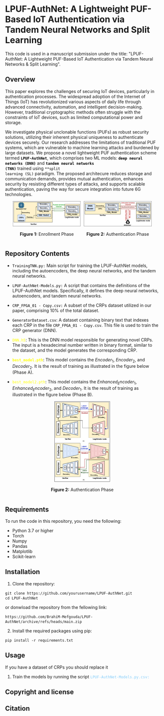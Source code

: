 # LPUF-AuthNet: A Lightweight PUF-Based IoT Authentication via Tandem Neural Networks and Split Learning
This code is used in a manuscript submission under the title: "LPUF-AuthNet: A Lightweight PUF-Based IoT Authentication via Tandem Neural Networks & Split Learning".
## Overview
This paper explores the challenges of securing IoT devices, particularly in authentication processes. The widespread adoption of the Internet of Things (IoT) has revolutionized various aspects of daily life through advanced connectivity, automation, and intelligent decision-making. However, traditional cryptographic methods often struggle with the constraints of IoT devices, such as limited computational power and storage.

We investigate physical unclonable functions (PUFs) as robust security solutions, utilizing their inherent physical uniqueness to authenticate devices securely. Our research addresses the limitations of traditional PUF systems, which are vulnerable to machine learning attacks and burdened by large datasets.  We propose a novel lightweight PUF authentication scheme termed  <code style="color : black">**LPUF-AuthNet**</code>, which comprises two ML models: <code style="color : black">**deep neural networks (DNN)**</code>   and <code style="color : black">**tandem neural networks (TNN)**</code> trained using <code style="color : black">**split learning (SL)</code> paradigm. The proposed architecure reduces storage and communication demands, provides mutual authentication, enhances security by resisting different types of attacks, and supports scalable authentication, paving the way for secure integration into future 6G technologies.



<p align="center">
  <div style="display: flex; justify-content: space-around; align-items: center; padding: 0 5%;">
    <div style="text-align: center; margin-right: 10px;">
      <img src="Images/Enrollement_Phase.png" width="100%">
      <p><strong>Figure 1:</strong> Enrollment Phase</p>
    </div>
    <div style="text-align: center;">
      <img src="Images/Authentication_Phase.png" width="100%">
      <p><strong>Figure 2:</strong> Authentication Phase</p>
    </div>
  </div>
</p>



## Repository Contents 
- <code style="color : black">TrainingTNN.py:</code> Main script for training the LPUF-AuthNet models, including the autoencoders, the deep neural networks, and the tandem neural networks.


- <code style="color : black">LPUF-AuthNet-Models.py:</code> A script that contains the definitions of the LPUF-AuthNet models. Specifically, it defines the deep neural networks, autoencoders, and tandem neural networks.


- <code style="color : black">CRP_FPGA_01 - Copy.csv:</code> A subset of the CRPs dataset utilized in our paper, comprising 10% of the total dataset.
 

- <code style="color : black">GeneratorDataset.csv</code>: A dataset containing binary text that indexes each CRP in the file <code style="color : black">CRP_FPGA_01 - Copy.csv</code>. This file is used to train the CRP generator (DNN).


- <code style="color: yellow">DNN.h5</code>: This is the DNN model responsible for generating novel CRPs. The input is a hexadecimal number written in binary format, similar to the dataset, and the model generates the corresponding CRP.

- <code style="color: yellow">**best_model.pth**</code>: This model contains the $Encoder_1$, $Encoder_2$, and $Decoder_2$. It is the result of training as illustrated in the figure below (Phase A).

- <code style="color: yellow">best_model2.pth</code>: This model contains the $Enhanced_Encoder_1$, $Enhanced_Encoder_2$, and $Decoder_1$. It is the result of training as illustrated in the figure below (Phase B).



<p align="center">
  <div style="display: flex; justify-content: center; align-items: center; padding: 0 5%;">
    <div style="text-align: center;">
      <img src="Images/Training Architecture.png" width="40%">
      <p><strong>Figure 2:</strong> Authentication Phase</p>
    </div>
  </div>
</p>

## Requirements
To run the code in this repository, you need the following:

- Python 3.7 or higher
- Torch
- Numpy
- Pandas
- Matplotlib
- Scikit-learn

## Installation 
1. Clone the repository:

```
git clone https://github.com/yourusername/LPUF-AuthNet.git
cd LPUF-AuthNet
```
or donwload the repository from the fellowing link: 

```
https://github.com/BrahiM-Mefgouda/LPUF-AuthNet/archive/refs/heads/main.zip
```

2. Install the required packages using pip:
```
pip install -r requirements.txt
```

## Usage

If you have a dataset of CRPs you should replace it  

1. Train the models by running the script <code style="color : LightSkyBlue">LPUF-AuthNet-Models.py.csv:</code>


## Copyright and license


## Citation


